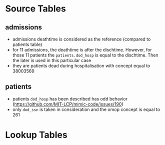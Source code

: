 # Source Tables

## admissions

- admissions deathtime is considered as the reference (compared to patients table)
- for 11 admissions, the deathtime is after the dischtime. However, for those 11 patients the `patients.dod_hosp` is equal to the dischtime. Then the later is used in this particular case
- they are patients dead during hospitalisation with concept equal to 38003569

## patients

- patients `dod_hosp` has been described has odd behavior (https://github.com/MIT-LCP/mimic-code/issues/190)
- only `dod_ssn` is taken in consideration and the omop concept is equal to 261

# Lookup Tables
